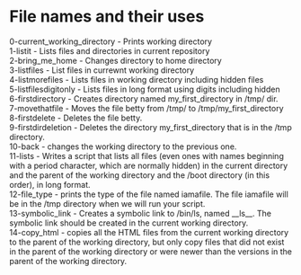 <h1>File names and their uses</h1>
<p>
0-current_working_directory - Prints working directory<br>
1-listit - Lists files and directories in current repository<br>
2-bring_me_home - Changes directory to home directory<br>
3-listfiles - List files in currewnt working directory<br>
4-listmorefiles - Lists files in working directory including hidden files<br>
5-listfilesdigitonly - Lists files in long format using digits including hidden<br>
6-firstdirectory - Creates directory named my_first_directory in /tmp/ dir.<br>
7-movethatfile - Moves the file betty from /tmp/ to /tmp/my_first_directory<br>
8-firstdelete - Deletes the file betty.<br>
9-firstdirdeletion - Deletes the directory my_first_directory that is in the /tmp directory.<br>
10-back - changes the working directory to the previous one.<br>
11-lists - Writes a script that lists all files (even ones with names beginning with a period character, which are normally hidden) in the current directory and the parent of the working directory and the /boot directory (in this order), in long format.<br>
12-file_type - prints the type of the file named iamafile. The file iamafile will be in the /tmp directory when we will run your script.<br>
13-symbolic_link - Creates a symbolic link to /bin/ls, named __ls__. The symbolic link should be created in the current working directory.<br>
14-copy_html - copies all the HTML files from the current working directory to the parent of the working directory, but only copy files that did not exist in the parent of the working directory or were newer than the versions in the parent of the working directory.<br>
</p>

